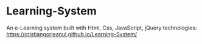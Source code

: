 # Learning-System
An e-Learning system built with Html, Css, JavaScript, jQuery technologies: https://cristiangorjeanul.github.io/Learning-System/
